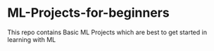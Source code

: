 # ML-Projects-for-beginners
This repo contains Basic ML Projects which are best to get started in learning with ML

